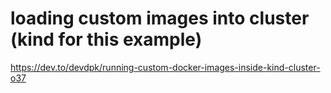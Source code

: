 # loading custom images into cluster (kind for this example)
https://dev.to/devdpk/running-custom-docker-images-inside-kind-cluster-o37


